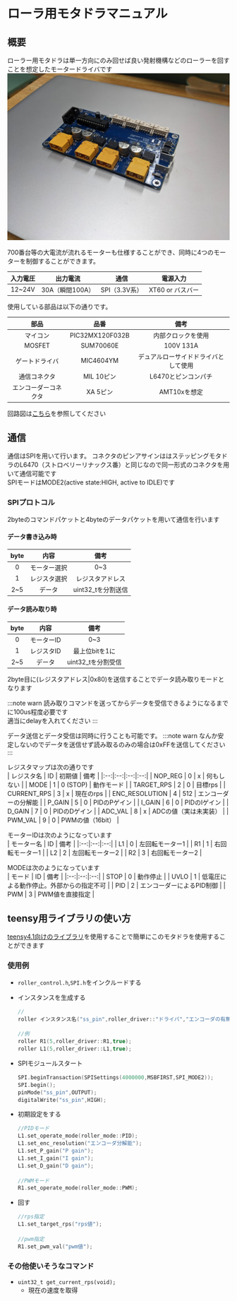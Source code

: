 # ローラ用モタドラマニュアル

## 概要
ローラー用モタドラは単一方向にのみ回せば良い発射機構などのローラーを回すことを想定したモータードライバです  
![外観](images/PXL_20220804_065907958.jpg)  

700番台等の大電流が流れるモーターも仕様することができ、同時に4つのモーターを制御することができます。  

| 入力電圧 | 出力電流 | 通信 | 電源入力 |
|:--:|:--:|:--:|:--:|
| 12~24V | 30A（瞬間100A） | SPI（3.3V系） | XT60 or バスバー |

使用している部品は以下の通りです。  

| 部品 | 品番 | 備考 |
|:--:|:--:|:--:|
| マイコン | PIC32MX120F032B | 内部クロックを使用 |
| MOSFET | SUM70060E | 100V 131A |
| ゲートドライバ | MIC4604YM | デュアルローサイドドライバとして使用 |
| 通信コネクタ | MIL 10ピン | L6470とピンコンパチ |
| エンコーダーコネクタ | XA 5ピン | AMT10xを想定 |

回路図は[こちら](ローラー用モタドラ.pdf)を参照してください  


## 通信  
通信はSPIを用いて行います。
コネクタのピンアサインははステッピングモタドラのL6470（ストロベリーリナックス番）と同じなので同一形式のコネクタを用いて通信可能です  
SPIモードはMODE2(active state:HIGH, active to IDLE)です

### SPIプロトコル  
2byteのコマンドパケットと4byteのデータパケットを用いて通信を行います  

#### データ書き込み時  
| byte | 内容 | 備考 |
|:--:|:--:|:--:|
| 0 | モーター選択 | 0~3 |
| 1 | レジスタ選択 | レジスタアドレス |
| 2~5 | データ | uint32_tを分割送信 |  

#### データ読み取り時  
| byte | 内容 | 備考 |
|:--:|:--:|:--:|
| 0 | モーターID | 0~3 |
| 1 | レジスタID | 最上位bitを1に |
| 2~5 | データ | uint32_tを分割受信 |  

2byte目に(レジスタアドレス|0x80)を送信することでデータ読み取りモードとなります  

:::note warn
読み取りコマンドを送ってからデータを受信できるようになるまでに100us程度必要です  
適当にdelayを入れてください
:::

データ送信とデータ受信は同時に行うことも可能です。
:::note warn
なんか安定しないのでデータを送信せず読み取るのみの場合は0xFFを送信してください
:::

レジスタマップは次の通りです  
| レジスタ名 | ID | 初期値 | 備考 |
|:--:|:--:|:--:|:--:|
| NOP_REG | 0 | x | 何もしない |
| MODE | 1 | 0 (STOP) | 動作モード |
| TARGET_RPS | 2 | 0 | 目標rps |
| CURRENT_RPS | 3 | x | 現在のrps |
| ENC_RESOLUTION | 4 | 512 | エンコーダーの分解能 |
| P_GAIN | 5 | 0 | PIDのPゲイン |
| I_GAIN | 6 | 0 | PIDのIゲイン |
| D_GAIN | 7 | 0 | PIDのDゲイン |
| ADC_VAL | 8 | x | ADCの値（実は未実装） |
| PWM_VAL | 9 | 0 | PWMの値（16bit） |

モーターIDは次のようになっています  
| モーター名 | ID | 備考 |
|:--:|:--:|:--:|
| L1 | 0 | 左回転モーター1 |
| R1 | 1 | 右回転モーター1 |
| L2 | 2 | 左回転モーター2 |
| R2 | 3 | 右回転モーター2 |

MODEは次のようになっています  
| モード | ID | 備考 |
|:--:|:--:|:--:|
| STOP | 0 | 動作停止 |
| UVLO | 1 | 低電圧による動作停止。外部からの指定不可 |
| PID | 2 | エンコーダーによるPID制御 |
| PWM | 3 | PWM値を直接指定 |

## teensy用ライブラリの使い方  
[teensy4.1向けのライブラリ](https://github.com/TNCTRobocon/roller_controler_master)を使用することで簡単にこのモタドラを使用することができます  

### 使用例  
- `roller_control.h`,`SPI.h`をインクルードする  
- インスタンスを生成する
  ```c
  //
  roller インスタンス名("ss_pin",roller_driver::"ドライバ","エンコーダの有無");

  //例
  roller R1(5,roller_driver::R1,true);
  roller L1(5,roller_driver::L1,true);
  ```

- SPIモジュールスタート  
  ```c
  SPI.beginTransaction(SPISettings(4000000,MSBFIRST,SPI_MODE2));
  SPI.begin();
  pinMode("ss_pin",OUTPUT);
  digitalWrite("ss_pin",HIGH);
  ```

- 初期設定をする  
  ```c
  //PIDモード
  L1.set_operate_mode(roller_mode::PID);
  L1.set_enc_resolution("エンコーダ分解能");
  L1.set_P_gain("P gain");
  L1.set_I_gain("I gain");
  L1.set_D_gain("D gain");

  //PWMモード
  R1.set_operate_mode(roller_mode::PWM);
  ```

- 回す  
  ```c
  //rps指定
  L1.set_target_rps("rps値");

  //pwm指定
  R1.set_pwm_val("pwm値");
  ```

### その他使いそうなコマンド  
- `uint32_t get_current_rps(void);`
    - 現在の速度を取得
